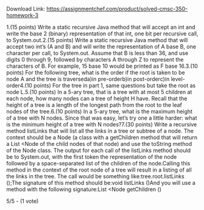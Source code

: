 Download Link: https://assignmentchef.com/product/solved-cmsc-350-homework-3
<br>
<p class="ui header product-top-header" title="CMSC 350 Homework 3 Solution">1.(15 points) Write a static recursive Java method that will accept an int and write the base 2 (binary) representation of that int, one bit per recursive call, to System.out.2.(15 points) Write a static recursive Java method that will accept two int’s (A and B) and will write the representation of A base B, one character per call, to System.out. Assume that B is less than 36, and use digits 0 through 9, followed by characters A through Z to represent the characters of B. For example, 15 base 10 would be printed as F base 16.3.(10 points) For the following tree, what is the order if the root is taken to be node A and the tree is traverseda)in pre-orderb)in post-orderc)in level-order4.(10 points) For the tree in part 1, same questions but take the root as node L.5.(10 points) In a 5-ary tree, that is a tree with at most 5 children at each node, how many nodes can a tree of height H have. Recall that the height of a tree is a length of the longest path from the root to the leaf nodes of the tree.6.(10 points) In a 5-ary tree, what is the maximum height of a tree with N nodes. Since that was easy, let’s try one a little harder: what is the minimum height of a tree with N nodes?7.(30 points) Write a recursive method listLinks that will list all the links in a tree or subtree of a node. The context should be a Node (a class with a getChildren method that will return a List &lt;Node of the child nodes of that node) and use the toString method of the Node class. The output for each call of the listLinks method should be to System.out, with the first token the representation of the node followed by a space-separated list of the children of the node.Calling this method in the context of the root node of a tree will result in a listing of all the links in the tree. The call would be something like:tree.root.listLinks ();The signature of this method should be:void listLinks ()And you will use a method with the following signature:List &lt;Node getChildren ()

5/5 - (1 vote)